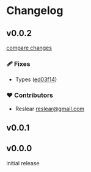 # Changelog

## v0.0.2

[compare changes](https://github.com/@belongnet/enoki-vue/compare/v0.0.1...v0.0.2)

### 🩹 Fixes

- Types ([ed03f14](https://github.com/@belongnet/enoki-vue/commit/ed03f14))

### ❤️ Contributors

- Reslear <reslear@gmail.com>

## v0.0.1

## v0.0.0

initial release